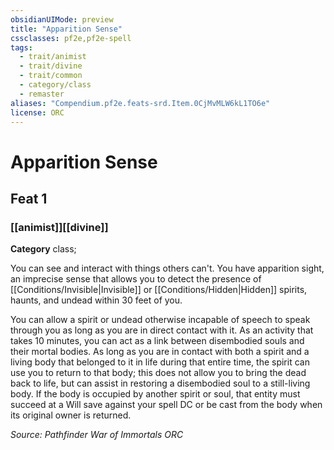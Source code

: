 ```yaml
---
obsidianUIMode: preview
title: "Apparition Sense"
cssclasses: pf2e,pf2e-spell
tags:
  - trait/animist
  - trait/divine
  - trait/common
  - category/class
  - remaster
aliases: "Compendium.pf2e.feats-srd.Item.0CjMvMLW6kL1TO6e"
license: ORC
---
```

# Apparition Sense
## Feat 1
### [[animist]][[divine]]

**Category** class; 




You can see and interact with things others can't. You have apparition sight, an imprecise sense that allows you to detect the presence of [[Conditions/Invisible|Invisible]] or [[Conditions/Hidden|Hidden]] spirits, haunts, and undead within 30 feet of you.

You can allow a spirit or undead otherwise incapable of speech to speak through you as long as you are in direct contact with it. As an activity that takes 10 minutes, you can act as a link between disembodied souls and their mortal bodies. As long as you are in contact with both a spirit and a living body that belonged to it in life during that entire time, the spirit can use you to return to that body; this does not allow you to bring the dead back to life, but can assist in restoring a disembodied soul to a still-living body. If the body is occupied by another spirit or soul, that entity must succeed at a Will save against your spell DC or be cast from the body when its original owner is returned.

*Source: Pathfinder War of Immortals*
*ORC*